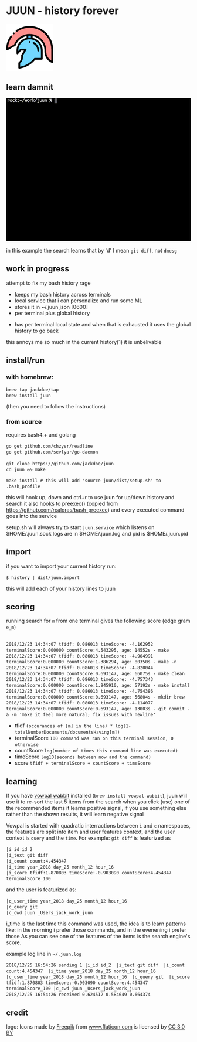 # JUUN - history forever

![logo](https://github.com/jackdoe/juun/raw/master/logo-small.png)


## learn damnit

![video](https://github.com/jackdoe/juun/raw/master/learn.gif)

in this example the search learns that by 'd' I mean `git diff`, not `dmesg`

## work in progress

attempt to fix my bash history rage

* keeps my bash history across terminals
* local service that i can personalize and run some ML
* stores it in ~/.juun.json [0600]
* per terminal plus global history
+ has per terminal local state and when that is exhausted it uses the global history to go back

this annoys me so much in the current history(1) it is unbelivable

## install/run

### with homebrew:

```
brew tap jackdoe/tap
brew install juun
```
(then you need to follow the instructions)


### from source
requires bash4.+ and golang

```
go get github.com/chzyer/readline
go get github.com/sevlyar/go-daemon

git clone https://github.com/jackdoe/juun
cd juun && make
```

```
make install # this will add 'source juun/dist/setup.sh' to .bash_profile
```

this will hook up, down and ctrl+r to use juun for up/down history and search
it also hooks to preexec() (copied from https://github.com/rcaloras/bash-preexec) and every executed command goes into the service

setup.sh will always try to start `juun.service` which listens on $HOME/.juun.sock
logs are in $HOME/.juun.log and pid is $HOME/.juun.pid

## import

if you want to import your current history run:

```
$ history | dist/juun.import
```

this will add each of your history lines to juun

## scoring

running search for `m` from one terminal gives the following score
(edge gram `e_m`)

```

2018/12/23 14:34:07 tfidf: 0.086013 timeScore: -4.162952 terminalScore:0.000000 countScore:4.543295, age: 14552s - make
2018/12/23 14:34:07 tfidf: 0.086013 timeScore: -4.904991 terminalScore:0.000000 countScore:1.386294, age: 80350s - make -n
2018/12/23 14:34:07 tfidf: 0.086013 timeScore: -4.820044 terminalScore:0.000000 countScore:0.693147, age: 66075s - make clean
2018/12/23 14:34:07 tfidf: 0.086013 timeScore: -4.757343 terminalScore:0.000000 countScore:1.945910, age: 57192s - make install
2018/12/23 14:34:07 tfidf: 0.086013 timeScore: -4.754386 terminalScore:0.000000 countScore:0.693147, age: 56804s - mkdir brew
2018/12/23 14:34:07 tfidf: 0.086013 timeScore: -4.114077 terminalScore:0.000000 countScore:0.693147, age: 13003s - git commit -a -m 'make it feel more natural; fix issues with newline'

```

* tfidf `(occurances of [m] in the line) * log(1-totalNumberDocuments/documentsHaving[m])`
* terminalScore `100 command was ran on this terminal session, 0 otherwise`
* countScore  `log(number of times this command line was executed)`
* timeScore `log10(seconds between now and the command)`
* score `tfidf + terminalScore + countScore + timeScore`

## learning

If you have [vowpal wabbit](https://github.com/VowpalWabbit/vowpal_wabbit) installed (`brew install vowpal-wabbit`), juun will use it to re-sort the last 5 items from the search
when you click (use) one of the recommended items it learns positive signal, if you use something else rather than the shown results, it will learn negative signal

Vowpal is started with quadratic interractions between `i` and `c` namespaces, the features are split into item and user features context, and the user context is `query` and the `time`.
For example: `git diff` is featurized as
```
|i_id id_2
|i_text git diff
|i_count count:4.454347
|i_time year_2018 day_25 month_12 hour_16
|i_score tfidf:1.870803 timeScore:-0.903090 countScore:4.454347 terminalScore_100
```
and the user is featurized as:

```
|c_user_time year_2018 day_25 month_12 hour_16
|c_query git
|c_cwd juun _Users_jack_work_juun
```

i_time is the last time this command was used, the idea is to learn patterns like: in the morning i prefer those commands, and in the evenening i prefer those
As you can see one of the features of the items is the search engine's score.


example log line in `~/.juun.log`

```
2018/12/25 16:54:26 sending 1 |i_id id_2  |i_text git diff  |i_count count:4.454347  |i_time year_2018 day_25 month_12 hour_16  |c_user_time year_2018 day_25 month_12 hour_16  |c_query git  |i_score tfidf:1.870803 timeScore:-0.903090 countScore:4.454347 terminalScore_100 |c_cwd juun _Users_jack_work_juun
2018/12/25 16:54:26 received 0.624512 0.584649 0.664374
```


## credit

logo: Icons made by <a href="https://www.freepik.com/" title="Freepik">Freepik</a> from <a href="https://www.flaticon.com/" 			    title="Flaticon">www.flaticon.com</a> is licensed by <a href="http://creativecommons.org/licenses/by/3.0/" 			    title="Creative Commons BY 3.0" target="_blank">CC 3.0 BY</a>

